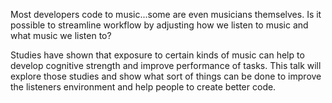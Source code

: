Most developers code to music...some are even musicians themselves. Is it possible to streamline workflow by adjusting how we listen to music and what music we listen to?

Studies have shown that exposure to certain kinds of music can help to develop cognitive strength and improve performance of tasks. This talk will explore those studies and show what sort of things can be done to improve the listeners environment and help people to create better code.
